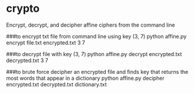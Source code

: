 # crypto
Encrypt, decrypt, and decipher affine ciphers from the command line

###to encrypt txt file from command line using key (3, 7)
python affine.py encrypt file.txt encrypted.txt 3 7

###to decrypt file with key (3, 7)
python affine.py decrypt encrypted.txt decrypted.txt 3 7

###to brute force decipher an encrypted file and finds key that returns the most words that appear in a dictionary
python affine.py decipher encrypted.txt decrypted.txt dictionary.txt
